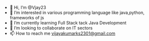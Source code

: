 - 👋 Hi, I’m @Vjay23
- 👀 I’m interested in various programming language like java,python, frameworks of js
- 🌱 I’m currently learning Full Stack tack Java Development 
- 💞️ I’m looking to collaborate on IT sectors
- 📫 How to reach me vijayakumarks2301@gmail.com

<!---
Vjay23/Vjay23 is a ✨ special ✨ repository because its `README.md` (this file) appears on your GitHub profile.
You can click the Preview link to take a look at your changes.
--->
